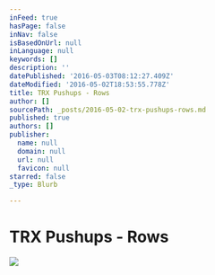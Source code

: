 ```yaml
---
inFeed: true
hasPage: false
inNav: false
isBasedOnUrl: null
inLanguage: null
keywords: []
description: ''
datePublished: '2016-05-03T08:12:27.409Z'
dateModified: '2016-05-02T18:53:55.778Z'
title: TRX Pushups - Rows
author: []
sourcePath: _posts/2016-05-02-trx-pushups-rows.md
published: true
authors: []
publisher:
  name: null
  domain: null
  url: null
  favicon: null
starred: false
_type: Blurb

---
```

# TRX Pushups - Rows
![](https://the-grid-user-content.s3-us-west-2.amazonaws.com/dc96462a-82f0-4578-800f-36f7a11ca57f.jpg)